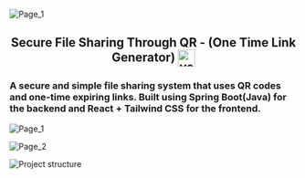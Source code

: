 ![Page_1](https://github.com/user-attachments/assets/6ed38b22-ced9-41b8-8d33-090783d0482a)<h2 align="center">Secure File Sharing Through QR - (One Time Link Generator) <img align="center" src="https://cdn-icons-png.flaticon.com/512/12393/12393250.png" alt="venkatreddy" height="30" width="30" /></h2>
<h3>A secure and simple file sharing system that uses QR codes and one-time expiring links. Built using Spring Boot(Java) for the backend and React + Tailwind CSS for the frontend.</h3>

![Page_1](https://github.com/user-attachments/assets/afe08fef-4d84-4ea5-bb36-58c4f1383506)

![Page_2](https://github.com/user-attachments/assets/bdffbe84-6031-4689-b52d-1e9eaf63a382)

![Project structure](https://github.com/user-attachments/assets/35d3efd3-477e-4bad-b795-2711bfec4774)
